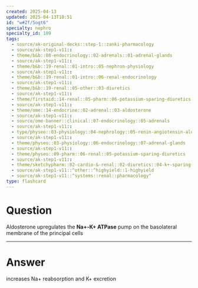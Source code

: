 ```yaml
---
created: 2025-04-13
updated: 2025-04-13T10:51
id: "w#Zf/5ogt6"
specialty: nephro
specialty_id: 109
tags:
  - source/ak-original-decks::step-1::zanki-pharmacology
  - source/ak-step1-v11::
  - theme/b&b::08-endocrinology::02-adrenals::01-adrenal-glands
  - source/ak-step1-v11::
  - theme/b&b::19-renal::01-intro::05-nephron-physiology
  - source/ak-step1-v11::
  - theme/b&b::19-renal::01-intro::06-renal-endocrinology
  - source/ak-step1-v11::
  - theme/b&b::19-renal::05-other::03-diuretics
  - source/ak-step1-v11::
  - theme/firstaid::14-renal::05-pharm::06-potassium-sparing-diuretics
  - source/ak-step1-v11::
  - theme/ome::14-endocrine::02-adrenal::03-aldosterone
  - source/ak-step1-v11::
  - source/ome-banner::clinical::07-endocrinology::05-adrenals
  - source/ak-step1-v11::
  - type/physeo::03-physiology::04-nephrology::05-renin-angiotensin-aldosterone-system
  - source/ak-step1-v11::
  - theme/physeo::03-physiology::06-endocrinology::07-adrenal-glands
  - source/ak-step1-v11::
  - theme/physeo::09-pharm::06-renal::05-potassium-sparing-diuretics
  - source/ak-step1-v11::
  - theme/sketchypharm::02-cardio-&-renal::02-diuretics::04-k+-sparing-diuretics
  - source/ak-step1-v11::^other::^highyield::1-highyield
  - source/ak-step1-v11::^systems::renal::pharmacology"
type: flashcard
---
```


# Question
Aldosterone upregulates the **Na+-K+ ATPase** pump on the basolateral membrane of the principal cells

---

# Answer
increases Na+ reabsorption and K+ excretion